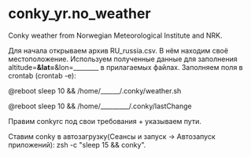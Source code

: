 # conky_yr.no_weather
Conky weather from Norwegian Meteorological Institute and NRK.

Для начала открываем архив RU_russia.csv. В нём находим своё местоположение. Используем полученные данные для заполнения 
altitude=__________&lat=__________&lon=________ в прилагаемых файлах. Заполняем поля в crontab (crontab -e):

@reboot sleep 10 && /home/______/.conky/weather.sh

@reboot sleep 10 && /home/_________/.conky/lastChange

Правим conkyrc под свои требования + указываем пути.

Ставим conky в автозагрузку(Сеансы и запуск -> Автозапуск приложений): zsh -c "sleep 15 && conky".
